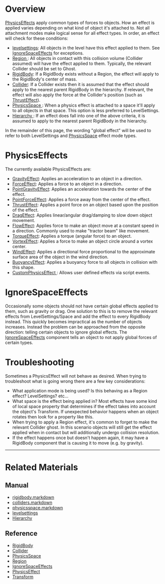 
 #  Overview
[ PhysicsEffects](https://github.com/ZilchEngine/ZilchDocs/blob/master/code_reference/class_reference/physicseffect.markdown) apply common types of forces to objects. How an effect is applied varies depending on what kind of object it's attached to. Not all attachment modes make logical sense for all effect types. In order, an effect will check for these conditions:
  - [levelsettings](https://github.com/ZilchEngine/ZilchDocs/blob/master/zilch_editor_documentation/zeromanual/architecture/objects/levelsettings.markdown): All objects in the level have this effect applied to them. See [ IgnoreSpaceEffects](https://github.com/ZilchEngine/ZilchDocs/blob/master/zilch_editor_documentation/zeromanual/physics/physicseffectsandregions.markdown#ignorespaceeffects) for exceptions.
  - [ Region ](https://github.com/ZilchEngine/ZilchDocs/blob/master/code_reference/class_reference/region.markdown): All objects in contact with this collision volume (Collider assumed) will have the effect applied to them. Typically, the relevant Collider should be set to Ghost.
  - [RigidBody](https://github.com/ZilchEngine/ZilchDocs/blob/master/zilch_editor_documentation/zeromanual/physics/rigidbody.markdown): If a RigidBody exists without a Region, the effect will apply to the RigidBody's center of mass.
  - [Collider](https://github.com/ZilchEngine/ZilchDocs/blob/master/zilch_editor_documentation/zeromanual/physics/colliders.markdown): If a Collider exists then it is assumed that the effect should apply to the nearest parent RigidBody in the hierarchy. If relevant, the effect will also apply the force at the Collider's position (such as [ThrustEffect](https://github.com/ZilchEngine/ZilchDocs/blob/master/zilch_editor_documentation/zeromanual/physics/physicseffectsandregions/thrusteffect.markdown)).
  - [ PhysicsSpace ](https://github.com/ZilchEngine/ZilchDocs/blob/master/zilch_editor_documentation/zeromanual/physics/physicsspace.markdown): When a physics effect is attached to a space it'll apply to all objects in that space. This option is less preferred to LevelSettings.
  - [ Hierarchy ](https://github.com/ZilchEngine/ZilchDocs/blob/master/zilch_editor_documentation/zeromanual/physics/hierarchies.markdown): If an effect does fall into one of the above criteria, it is assumed to apply to the nearest parent RigidBody in the hierarchy.

In the remainder of this page, the wording "global effect" will be used to refer to both LevelSettings and [PhysicsSpace](https://github.com/ZilchEngine/ZilchDocs/blob/master/zilch_editor_documentation/zeromanual/physics/physicsspace.markdown) effect mode types.

 #  PhysicsEffects
The currently available PhysicsEffects are:
  - [GravityEffect](https://github.com/ZilchEngine/ZilchDocs/blob/master/zilch_editor_documentation/zeromanual/physics/physicseffectsandregions/forceeffect.markdown): Applies an acceleration to an object in a direction.
  - [ForceEffect](https://github.com/ZilchEngine/ZilchDocs/blob/master/zilch_editor_documentation/zeromanual/physics/physicseffectsandregions/forceeffect.markdown): Applies a force to an object in a direction.
  - [PointGravityEffect](https://github.com/ZilchEngine/ZilchDocs/blob/master/zilch_editor_documentation/zeromanual/physics/physicseffectsandregions/pointforceeffect.markdown): Applies an acceleration towards the center of the effect.
  - [PointForceEffect](https://github.com/ZilchEngine/ZilchDocs/blob/master/zilch_editor_documentation/zeromanual/physics/physicseffectsandregions/pointforceeffect.markdown): Applies a force away from the center of the effect.
  - [ThrustEffect](https://github.com/ZilchEngine/ZilchDocs/blob/master/zilch_editor_documentation/zeromanual/physics/physicseffectsandregions/thrusteffect.markdown): Applies a point force on an object based upon the position of the effect.
  - [DragEffect](https://github.com/ZilchEngine/ZilchDocs/blob/master/zilch_editor_documentation/zeromanual/physics/physicseffectsandregions/drageffect.markdown): Applies linear/angular drag/damping to slow down object movement.
  - [FlowEffect](https://github.com/ZilchEngine/ZilchDocs/blob/master/zilch_editor_documentation/zeromanual/physics/physicseffectsandregions/floweffect.markdown): Applies force to make an object move at a constant speed in a direction. Commonly used to make "tractor beam" like movement.
  - [TorqueEffect](https://github.com/ZilchEngine/ZilchDocs/blob/master/zilch_editor_documentation/zeromanual/physics/physicseffectsandregions/torqueeffect.markdown): Applies a torque (angular force) to an object.
  - [VortexEffect](https://github.com/ZilchEngine/ZilchDocs/blob/master/zilch_editor_documentation/zeromanual/physics/physicseffectsandregions/vortexeffect.markdown): Applies a force to make an object circle around a vortex center.
  - [WindEffect](https://github.com/ZilchEngine/ZilchDocs/blob/master/zilch_editor_documentation/zeromanual/physics/physicseffectsandregions/windeffect.markdown): Applies a directional force proportional to the approximate surface area of the object in the wind direction.
  - [BuoyancyEffect](https://github.com/ZilchEngine/ZilchDocs/blob/master/zilch_editor_documentation/zeromanual/physics/physicseffectsandregions/buoyancyeffect.markdown): Applies a buoyancy force to all objects in collision with this shape.
  - [CustomPhysicsEffect ](https://github.com/ZilchEngine/ZilchDocs/blob/master/zilch_editor_documentation/zeromanual/physics/physicseffectsandregions/customphysicseffect.markdown): Allows user defined effects via script events.
  
 #  IgnoreSpaceEffects
Occasionally some objects should not have certain global effects applied to them, such as gravity or drag. One solution to this is to remove the relevant effects from LevelSettings/Space and add the effect to every RigidBody instead. This quickly becomes impractical as the number of objects increases. Instead the problem can be approached from the opposite direction: telling certain objects to ignore global effects. The [IgnoreSpaceEffects](https://github.com/ZilchEngine/ZilchDocs/blob/master/code_reference/class_reference/ignorespaceeffects.markdown) component tells an object to not apply global forces of certain types.

 #  Troubleshooting
Sometimes a PhysicsEffect will not behave as desired. When trying to troubleshoot what is going wrong there are a few key considerations:
  - What application mode is being used? Is this behaving as a Region effect? LevelSettings? etc...
  - What space is the effect being applied in? Most effects have some kind of local space property that determines if the effect takes into account the object's Transform. If unexpected behavior happens when an object rotates then look for a property like this.
  - When trying to apply a Region effect, it's common to forget to make the relevant Collider ghost. In this scenario objects will still get the effect applied when in contact but will additionally undergo collision resolution.
  - If the effect happens once but doesn't happen again, it may have a RigidBody component that is causing it to move (e.g. by gravity).

---
 #  Related Materials
 ##  Manual
- [rigidbody.markdown](https://github.com/ZilchEngine/ZilchDocs/blob/master/zilch_editor_documentation/zeromanual/physics/rigidbody.markdown)
- [colliders.markdown](https://github.com/ZilchEngine/ZilchDocs/blob/master/zilch_editor_documentation/zeromanual/physics/colliders.markdown)
- [physicsspace.markdown](https://github.com/ZilchEngine/ZilchDocs/blob/master/zilch_editor_documentation/zeromanual/physics/physicsspace.markdown)
- [levelsettings](https://github.com/ZilchEngine/ZilchDocs/blob/master/zilch_editor_documentation/zeromanual/architecture/objects/levelsettings.markdown)
- [ Hierarchy ](https://github.com/ZilchEngine/ZilchDocs/blob/master/zilch_editor_documentation/zeromanual/physics/hierarchies.markdown)

 ##  Reference
- [RigidBody](https://github.com/ZilchEngine/ZilchDocs/blob/master/code_reference/class_reference/rigidbody.markdown)
- [Collider](https://github.com/ZilchEngine/ZilchDocs/blob/master/code_reference/class_reference/collider.markdown)
- [PhysicsSpace](https://github.com/ZilchEngine/ZilchDocs/blob/master/code_reference/class_reference/physicsspace.markdown)
- [Region](https://github.com/ZilchEngine/ZilchDocs/blob/master/code_reference/class_reference/region.markdown)
- [IgnoreSpaceEffects](https://github.com/ZilchEngine/ZilchDocs/blob/master/code_reference/class_reference/ignorespaceeffects.markdown)
- [PhysicsEffect](https://github.com/ZilchEngine/ZilchDocs/blob/master/code_reference/class_reference/physicseffect.markdown)
- [Transform](https://github.com/ZilchEngine/ZilchDocs/blob/master/code_reference/class_reference/transform.markdown)
 

 